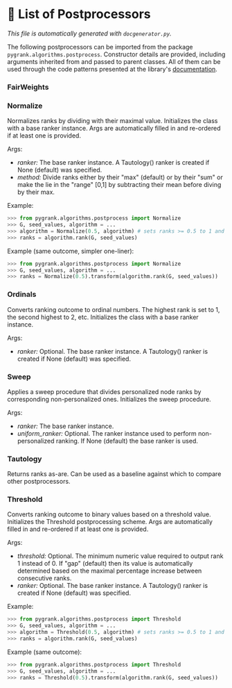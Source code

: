 # :scroll: List of Postprocessors
*This file is automatically generated with `docgenerator.py`.*

The following postprocessors can be imported from the package `pygrank.algorithms.postprocess`.
Constructor details are provided, including arguments inherited from and passed to parent classes.
All of them can be used through the code patterns presented at the library's [documentation](documentation.md).  

### FairWeights 
 

### Normalize 

Normalizes ranks by dividing with their maximal value. 
Initializes the class with a base ranker instance. Args are automatically filled in and 
re-ordered if at least one is provided. 

Args: 
 * *ranker:* The base ranker instance. A Tautology() ranker is created if None (default) was specified. 
 * *method:* Divide ranks either by their "max" (default) or by their "sum" or make the lie in the "range" [0,1] by subtracting their mean before diving by their max. 

Example:

```python 
>>> from pygrank.algorithms.postprocess import Normalize 
>>> G, seed_values, algorithm = ... 
>>> algorithm = Normalize(0.5, algorithm) # sets ranks >= 0.5 to 1 and lower ones to 0 
>>> ranks = algorithm.rank(G, seed_values) 
```


Example (same outcome, simpler one-liner):

```python 
>>> from pygrank.algorithms.postprocess import Normalize 
>>> G, seed_values, algorithm = ... 
>>> ranks = Normalize(0.5).transform(algorithm.rank(G, seed_values)) 
```


### Ordinals 

Converts ranking outcome to ordinal numbers. 
The highest rank is set to 1, the second highest to 2, etc. 
Initializes the class with a base ranker instance. 

Args: 
 * *ranker:* Optional. The base ranker instance. A Tautology() ranker is created if None (default) was specified. 

### Sweep 

Applies a sweep procedure that divides personalized node ranks by corresponding non-personalized ones. 
Initializes the sweep procedure. 

Args: 
 * *ranker:* The base ranker instance. 
 * *uniform_ranker:* Optional. The ranker instance used to perform non-personalized ranking. If None (default) the base ranker is used. 

### Tautology 

Returns ranks as-are. 
Can be used as a baseline against which to compare other postprocessors. 

### Threshold 

Converts ranking outcome to binary values based on a threshold value. 
Initializes the Threshold postprocessing scheme. Args are automatically filled in and 
re-ordered if at least one is provided. 

Args: 
 * *threshold:* Optional. The minimum numeric value required to output rank 1 instead of 0. If "gap" (default) then its value is automatically determined based on the maximal percentage increase between consecutive ranks. 
 * *ranker:* Optional. The base ranker instance. A Tautology() ranker is created if None (default) was specified. 

Example:

```python 
>>> from pygrank.algorithms.postprocess import Threshold 
>>> G, seed_values, algorithm = ... 
>>> algorithm = Threshold(0.5, algorithm) # sets ranks >= 0.5 to 1 and lower ones to 0 
>>> ranks = algorithm.rank(G, seed_values) 
```


Example (same outcome):

```python 
>>> from pygrank.algorithms.postprocess import Threshold 
>>> G, seed_values, algorithm = ... 
>>> ranks = Threshold(0.5).transform(algorithm.rank(G, seed_values)) 
```

